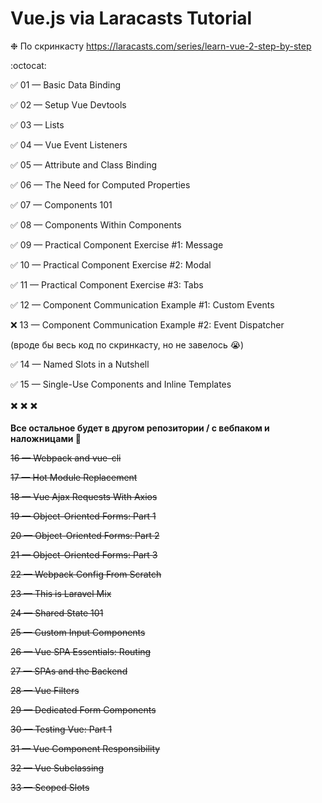# Vue.js via Laracasts Tutorial

❉ По скринкасту https://laracasts.com/series/learn-vue-2-step-by-step

:octocat:

:white_check_mark: 01 — Basic Data Binding

:white_check_mark: 02 — Setup Vue Devtools

:white_check_mark: 03 — Lists

:white_check_mark: 04 — Vue Event Listeners

:white_check_mark: 05 — Attribute and Class Binding

:white_check_mark: 06 — The Need for Computed Properties

:white_check_mark: 07 — Components 101

:white_check_mark: 08 — Components Within Components

:white_check_mark: 09 — Practical Component Exercise #1: Message

:white_check_mark: 10 — Practical Component Exercise #2: Modal

:white_check_mark: 11 — Practical Component Exercise #3: Tabs

:white_check_mark: 12 — Component Communication Example #1: Custom Events

:x: 13 — Component Communication Example #2: Event Dispatcher

(вроде бы весь код по скринкасту, но не завелось :sob:)

:white_check_mark: 14 — Named Slots in a Nutshell

:white_check_mark: 15 — Single-Use Components and Inline Templates

:heavy_multiplication_x: :heavy_multiplication_x: :heavy_multiplication_x:

**Все остальное будет в другом репозитории / с вебпаком и наложницами  :new_moon_with_face:**

~~16 — Webpack and vue-cli~~

~~17 — Hot Module Replacement~~

~~18 — Vue Ajax Requests With Axios~~

~~19 — Object-Oriented Forms: Part 1~~

~~20 — Object-Oriented Forms: Part 2~~

~~21 — Object-Oriented Forms: Part 3~~

~~22 — Webpack Config From Scratch~~

~~23 — This is Laravel Mix~~

~~24 — Shared State 101~~

~~25 — Custom Input Components~~

~~26 — Vue SPA Essentials: Routing~~

~~27 — SPAs and the Backend~~

~~28 — Vue Filters~~

~~29 — Dedicated Form Components~~

~~30 — Testing Vue: Part 1~~

~~31 — Vue Component Responsibility~~

~~32 — Vue Subclassing~~

~~33 — Scoped Slots~~
